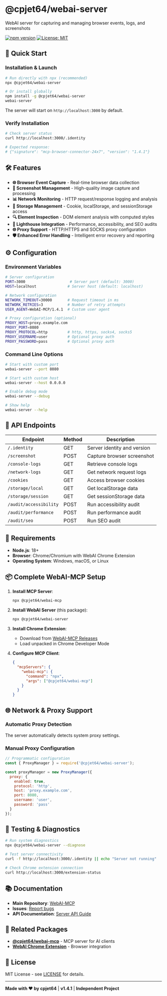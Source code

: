 # @cpjet64/webai-server

WebAI server for capturing and managing browser events, logs, and screenshots

[![npm version](https://badge.fury.io/js/@cpjet64%2Fwebai-server.svg)](https://www.npmjs.com/package/@cpjet64/webai-server)
[![License: MIT](https://img.shields.io/badge/License-MIT-yellow.svg)](https://opensource.org/licenses/MIT)

## 🚀 Quick Start

### Installation & Launch

```bash
# Run directly with npx (recommended)
npx @cpjet64/webai-server

# Or install globally
npm install -g @cpjet64/webai-server
webai-server
```

The server will start on `http://localhost:3000` by default.

### Verify Installation

```bash
# Check server status
curl http://localhost:3000/.identity

# Expected response:
# {"signature": "mcp-browser-connector-24x7", "version": "1.4.1"}
```

## 🛠️ Features

- **🌐 Browser Event Capture** - Real-time browser data collection
- **📸 Screenshot Management** - High-quality image capture and processing
- **📊 Network Monitoring** - HTTP request/response logging and analysis
- **🍪 Storage Management** - Cookie, localStorage, and sessionStorage access
- **🔍 Element Inspection** - DOM element analysis with computed styles
- **🧪 Lighthouse Integration** - Performance, accessibility, and SEO audits
- **🌐 Proxy Support** - HTTP/HTTPS and SOCKS proxy configuration
- **🛡️ Enhanced Error Handling** - Intelligent error recovery and reporting

## ⚙️ Configuration

### Environment Variables

```bash
# Server configuration
PORT=3000                    # Server port (default: 3000)
HOST=localhost              # Server host (default: localhost)

# Network configuration
NETWORK_TIMEOUT=30000       # Request timeout in ms
NETWORK_RETRIES=3           # Number of retry attempts
USER_AGENT=WebAI-MCP/1.4.1  # Custom user agent

# Proxy configuration (optional)
PROXY_HOST=proxy.example.com
PROXY_PORT=8080
PROXY_PROTOCOL=http         # http, https, socks4, socks5
PROXY_USERNAME=user         # Optional proxy auth
PROXY_PASSWORD=pass         # Optional proxy auth
```

### Command Line Options

```bash
# Start with custom port
webai-server --port 8080

# Start with custom host
webai-server --host 0.0.0.0

# Enable debug mode
webai-server --debug

# Show help
webai-server --help
```

## 🔌 API Endpoints

| Endpoint | Method | Description |
|----------|--------|-------------|
| `/.identity` | GET | Server identity and version |
| `/screenshot` | POST | Capture browser screenshot |
| `/console-logs` | GET | Retrieve console logs |
| `/network-logs` | GET | Get network request logs |
| `/cookies` | GET | Access browser cookies |
| `/storage/local` | GET | Get localStorage data |
| `/storage/session` | GET | Get sessionStorage data |
| `/audit/accessibility` | POST | Run accessibility audit |
| `/audit/performance` | POST | Run performance audit |
| `/audit/seo` | POST | Run SEO audit |

## 🔧 Requirements

- **Node.js**: 18+
- **Browser**: Chrome/Chromium with WebAI Chrome Extension
- **Operating System**: Windows, macOS, or Linux

## 📦 Complete WebAI-MCP Setup

1. **Install MCP Server**:
   ```bash
   npx @cpjet64/webai-mcp
   ```

2. **Install WebAI Server** (this package):
   ```bash
   npx @cpjet64/webai-server
   ```

3. **Install Chrome Extension**:
   - Download from [WebAI-MCP Releases](https://github.com/cpjet64/WebAI-MCP/releases)
   - Load unpacked in Chrome Developer Mode

4. **Configure MCP Client**:
   ```json
   {
     "mcpServers": {
       "webai-mcp": {
         "command": "npx",
         "args": ["@cpjet64/webai-mcp"]
       }
     }
   }
   ```

## 🌐 Network & Proxy Support

### Automatic Proxy Detection
The server automatically detects system proxy settings.

### Manual Proxy Configuration
```javascript
// Programmatic configuration
const { ProxyManager } = require('@cpjet64/webai-server');

const proxyManager = new ProxyManager({
  proxy: {
    enabled: true,
    protocol: 'http',
    host: 'proxy.example.com',
    port: 8080,
    username: 'user',
    password: 'pass'
  }
});
```

## 🧪 Testing & Diagnostics

```bash
# Run system diagnostics
npx @cpjet64/webai-server --diagnose

# Test server connectivity
curl -f http://localhost:3000/.identity || echo "Server not running"

# Check Chrome extension connection
curl http://localhost:3000/extension-status
```

## 📚 Documentation

- **Main Repository**: [WebAI-MCP](https://github.com/cpjet64/WebAI-MCP)
- **Issues**: [Report bugs](https://github.com/cpjet64/WebAI-MCP/issues)
- **API Documentation**: [Server API Guide](https://github.com/cpjet64/WebAI-MCP#api-reference)

## 🔗 Related Packages

- **[@cpjet64/webai-mcp](https://www.npmjs.com/package/@cpjet64/webai-mcp)** - MCP server for AI clients
- **[WebAI Chrome Extension](https://github.com/cpjet64/WebAI-MCP/releases)** - Browser integration

## 📄 License

MIT License - see [LICENSE](https://github.com/cpjet64/WebAI-MCP/blob/main/LICENSE) for details.

---

**Made with ❤️ by cpjet64** | **v1.4.1** | **Independent Project**
